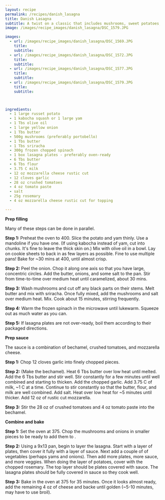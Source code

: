 ```yaml
---
layout: recipe 
permalink: /recipes/danish_lasagna
title: Danish Lasagna
subtitle: A twist on a classic that includes mushrooms, sweet potatoes, and béchamel.
image: /images/recipe_images/danish_lasagna/DSC_1579.JPG

images:
  - url: /images/recipe_images/danish_lasagna/DSC_1569.JPG
    title: 
    subtitle: 
  - url: /images/recipe_images/danish_lasagna/DSC_1572.JPG
    title: 
    subtitle: 
  - url: /images/recipe_images/danish_lasagna/DSC_1577.JPG
    title: 
    subtitle: 
  - url: /images/recipe_images/danish_lasagna/DSC_1579.JPG
    title: 
    subtitle: 


  
ingredients:
  - 1 large russet potato
  - 1 kabocha squash or 1 large yam
  - 1 Tbs olive oil
  - 1 large yellow onion
  - 1 Tbs butter
  - 500g mushrooms (preferably portobello)
  - 1 Tbs butter
  - 1 Tbs sriracha
  - 300g frozen chopped spinach
  - 1 box lasagna plates - preferably oven-ready
  - 6 Tbs butter
  - 6 Tbs flour
  - 3.75 C milk
  - 12 oz mozzarella cheese rustic cut
  - 12 cloves garlic
  - 28 oz crushed tomatoes
  - 4 oz tomato paste
  - salt
  - 25g rosemary
  - 4 oz mozzarella cheese rustic cut for topping

---
```


**Prep filling**

Many of these steps can be done in parallel.

**Step 1:** Preheat the oven to 400. Slice the potato and yam thinly. Use a mandoline if you have one. (If using kabocha instead of yam, cut into chunks. It's fine to leave the thick skin on.) Mix with olive oil in a bowl. Lay on cookie sheets to back in as few layers as possible. Fine to use multiple pans! Bake for ~30 mins at 400, until almost crisp.

**Step 2:** Peel the onion. Chop it along one axis so that you have large, concentric circles. Add the butter, onions, and some salt to the pan. Stir from time-to-time over medium heat until caramelized, about 30 mins.

**Step 3:** Wash mushrooms and cut off any black parts on their stems. Melt butter and mix with sriracha. Once fully mixed, add the mushrooms and salt over medium heat. Mix. Cook about 15 minutes, stirring frequently.

**Step 4:** Warm the frozen spinach in the microwave until lukewarm. Squeeze out as much water as you can.

**Step 5:** If lasagna plates are not over-ready, boil them according to their packaged directions.



**Prep sauce**

The sauce is a combination of bechamel, crushed tomatoes, and mozzarella cheese.

**Step 1:** Chop 12 cloves garlic into finely chopped pieces.

**Step 2:** (Make the bechamel). Heat 6 Tbs butter over low heat until melted. Add the 6 Tbs butter and stir well. Stir constantly for a few minutes until well combined and starting to thicken. Add the chopped garlic. Add 3.75 C of milk, ~1 C at a time. Continue to stir constantly so that the butter, flour, and milk are well combined. Add salt. Heat over low heat for ~5 minutes until thicker. Add 12 oz of rustic cut mozzarella.

**Step 3:** Stir the 28 oz of crushed tomatoes and 4 oz tomato paste into the bechamel.



**Combine and bake**

**Step 1:** Set the oven at 375. Chop the mushrooms and onions in smaller pieces to be ready to add them to .

**Step 2:** Using a 9x13 pan, begin to layer the lasagna. Start with a layer of plates, then cover it fully with a layer of sauce. Next add a couple of of vegetables (perhaps yams and onions). Then add more plates, more sauce, and more veggies. When doing the layer of potatoes, cover with the chopped rosemary. The top layer should be plates covered with sauce. The lasagna plates should be fully covered in sauce so they cook well.

**Step 3:** Bake in the oven at 375 for 35 minutes. Once it looks almost ready, add the remaining 4 oz of cheese and backe until golden (~5-10 minutes, may have to use broil).




  
  

